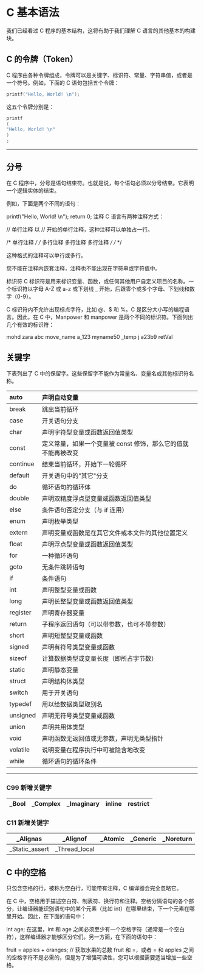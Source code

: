 # C 基本语法

我们已经看过 C 程序的基本结构，这将有助于我们理解 C 语言的其他基本的构建块。

## C 的令牌（Token）

C 程序由各种令牌组成，令牌可以是关键字、标识符、常量、字符串值，或者是一个符号。例如，下面的 C 语句包括五个令牌：

```C
printf("Hello, World! \n");
```

这五个令牌分别是：

```C
printf
(
"Hello, World! \n"
)
;
````

---

## 分号

在 C 程序中，分号是语句结束符。也就是说，每个语句必须以分号结束。它表明一个逻辑实体的结束。

例如，下面是两个不同的语句：

printf("Hello, World! \n");
return 0;
注释
C 语言有两种注释方式：

// 单行注释
以 // 开始的单行注释，这种注释可以单独占一行。

/* 单行注释 */
/* 
 多行注释
 多行注释
 多行注释
 */
/* */

这种格式的注释可以单行或多行。

您不能在注释内嵌套注释，注释也不能出现在字符串或字符值中。

标识符
C 标识符是用来标识变量、函数，或任何其他用户自定义项目的名称。一个标识符以字母 A-Z 或 a-z 或下划线 _ 开始，后跟零个或多个字母、下划线和数字（0-9）。

C 标识符内不允许出现标点字符，比如 @、$ 和 %。C 是区分大小写的编程语言。因此，在 C 中，Manpower 和 manpower 是两个不同的标识符。下面列出几个有效的标识符：

mohd       zara    abc   move_name  a_123
myname50   _temp   j     a23b9      retVal

## 关键字

下表列出了 C 中的保留字。这些保留字不能作为常量名、变量名或其他标识符名称。

|auto|声明自动变量|
|:----|:-----|
|break| 跳出当前循环|
|case|开关语句分支|
|char|声明字符型变量或函数返回值类型|
|const|定义常量，如果一个变量被 const 修饰，那么它的值就不能再被改变|
|continue|结束当前循环，开始下一轮循环|
|default |开关语句中的"其它"分支|
|do|循环语句的循环体|
|double|声明双精度浮点型变量或函数返回值类型|
|else|条件语句否定分支（与 if 连用）|
|enum|声明枚举类型|
|extern|声明变量或函数是在其它文件或本文件的其他位置定义|
|float|声明浮点型变量或函数返回值类型|
|for|一种循环语句|
|goto|无条件跳转语句|
|if|条件语句|
|int|声明整型变量或函数|
|long|声明长整型变量或函数返回值类型|
|register|声明寄存器变量|
|return|子程序返回语句（可以带参数，也可不带参数）|
|short|声明短整型变量或函数|
|signed|声明有符号类型变量或函数|
|sizeof|计算数据类型或变量长度（即所占字节数）|
|static|声明静态变量|
|struct|声明结构体类型|
|switch|用于开关语句|
|typedef|用以给数据类型取别名|
|unsigned|声明无符号类型变量或函数|
|union|声明共用体类型|
|void|声明函数无返回值或无参数，声明无类型指针|
|volatile|说明变量在程序执行中可被隐含地改变|
|while|循环语句的循环条件|

---

### C99 新增关键字

|_Bool|_Complex|_Imaginary|inline|restrict|
|:----:|:----:|:----:|:----:|:----:|

### C11 新增关键字

|_Alignas|_Alignof|_Atomic|_Generic|_Noreturn|
|:----:|:----:|:----:|:----:|:----:|
|_Static_assert|_Thread_local||||

## C 中的空格

只包含空格的行，被称为空白行，可能带有注释，C 编译器会完全忽略它。

在 C 中，空格用于描述空白符、制表符、换行符和注释。空格分隔语句的各个部分，让编译器能识别语句中的某个元素（比如 int）在哪里结束，下一个元素在哪里开始。因此，在下面的语句中：

int age;
在这里，int 和 age 之间必须至少有一个空格字符（通常是一个空白符），这样编译器才能够区分它们。另一方面，在下面的语句中：

fruit = apples + oranges;   // 获取水果的总数
fruit 和 =，或者 = 和 apples 之间的空格字符不是必需的，但是为了增强可读性，您可以根据需要适当增加一些空格。
